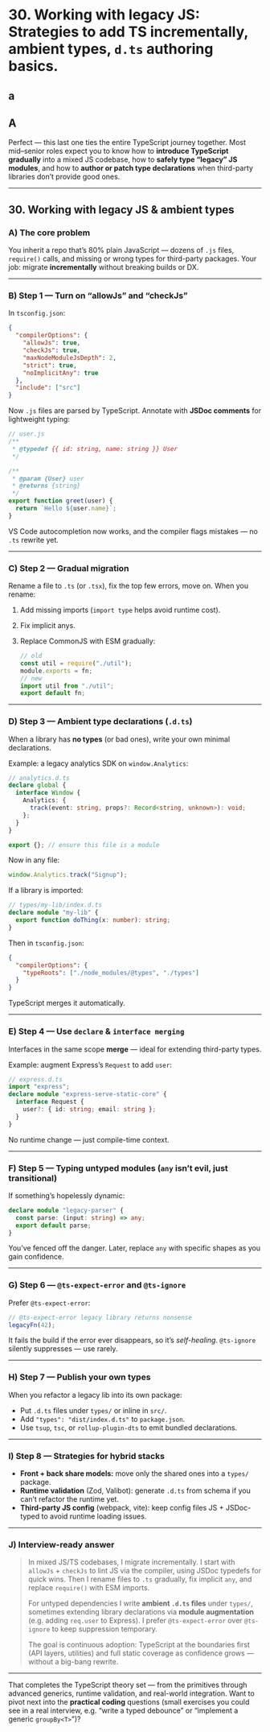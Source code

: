 # 30. **Working with legacy JS:** Strategies to add TS incrementally, ambient types, `d.ts` authoring basics.

## a

## A

Perfect — this last one ties the entire TypeScript journey together.
Most mid–senior roles expect you to know how to **introduce TypeScript gradually** into a mixed JS codebase, how to **safely type “legacy” JS modules**, and how to **author or patch type declarations** when third-party libraries don’t provide good ones.

---

## 30. Working with legacy JS & ambient types

### A) The core problem

You inherit a repo that’s 80% plain JavaScript — dozens of `.js` files, `require()` calls, and missing or wrong types for third-party packages.
Your job: migrate **incrementally** without breaking builds or DX.

---

### B) Step 1 — Turn on “allowJs” and “checkJs”

In `tsconfig.json`:

```json
{
  "compilerOptions": {
    "allowJs": true,
    "checkJs": true,
    "maxNodeModuleJsDepth": 2,
    "strict": true,
    "noImplicitAny": true
  },
  "include": ["src"]
}
```

Now `.js` files are parsed by TypeScript.
Annotate with **JSDoc comments** for lightweight typing:

```js
// user.js
/**
 * @typedef {{ id: string, name: string }} User
 */

/**
 * @param {User} user
 * @returns {string}
 */
export function greet(user) {
  return `Hello ${user.name}`;
}
```

VS Code autocompletion now works, and the compiler flags mistakes — no `.ts` rewrite yet.

---

### C) Step 2 — Gradual migration

Rename a file to `.ts` (or `.tsx`), fix the top few errors, move on.
When you rename:

1. Add missing imports (`import type` helps avoid runtime cost).
2. Fix implicit anys.
3. Replace CommonJS with ESM gradually:

   ```js
   // old
   const util = require("./util");
   module.exports = fn;
   // new
   import util from "./util";
   export default fn;
   ```

---

### D) Step 3 — Ambient type declarations (`.d.ts`)

When a library has **no types** (or bad ones), write your own minimal declarations.

Example: a legacy analytics SDK on `window.Analytics`:

```ts
// analytics.d.ts
declare global {
  interface Window {
    Analytics: {
      track(event: string, props?: Record<string, unknown>): void;
    };
  }
}

export {}; // ensure this file is a module
```

Now in any file:

```ts
window.Analytics.track("Signup");
```

If a library is imported:

```ts
// types/my-lib/index.d.ts
declare module "my-lib" {
  export function doThing(x: number): string;
}
```

Then in `tsconfig.json`:

```json
{
  "compilerOptions": {
    "typeRoots": ["./node_modules/@types", "./types"]
  }
}
```

TypeScript merges it automatically.

---

### E) Step 4 — Use `declare` & `interface merging`

Interfaces in the same scope **merge** — ideal for extending third-party types.

Example: augment Express’s `Request` to add `user`:

```ts
// express.d.ts
import "express";
declare module "express-serve-static-core" {
  interface Request {
    user?: { id: string; email: string };
  }
}
```

No runtime change — just compile-time context.

---

### F) Step 5 — Typing untyped modules (`any` isn’t evil, just transitional)

If something’s hopelessly dynamic:

```ts
declare module "legacy-parser" {
  const parse: (input: string) => any;
  export default parse;
}
```

You’ve fenced off the danger.
Later, replace `any` with specific shapes as you gain confidence.

---

### G) Step 6 — `@ts-expect-error` and `@ts-ignore`

Prefer `@ts-expect-error`:

```ts
// @ts-expect-error legacy library returns nonsense
legacyFn(42);
```

It fails the build if the error ever disappears, so it’s *self-healing*.
`@ts-ignore` silently suppresses — use rarely.

---

### H) Step 7 — Publish your own types

When you refactor a legacy lib into its own package:

* Put `.d.ts` files under `types/` or inline in `src/`.
* Add `"types": "dist/index.d.ts"` to `package.json`.
* Use `tsup`, `tsc`, or `rollup-plugin-dts` to emit bundled declarations.

---

### I) Step 8 — Strategies for hybrid stacks

* **Front + back share models:** move only the shared ones into a `types/` package.
* **Runtime validation** (Zod, Valibot): generate `.d.ts` from schema if you can’t refactor the runtime yet.
* **Third-party JS config** (webpack, vite): keep config files JS + JSDoc-typed to avoid runtime loading issues.

---

### J) Interview-ready answer

> In mixed JS/TS codebases, I migrate incrementally. I start with `allowJs` + `checkJs` to lint JS via the compiler, using JSDoc typedefs for quick wins. Then I rename files to `.ts` gradually, fix implicit `any`, and replace `require()` with ESM imports.
>
> For untyped dependencies I write **ambient `.d.ts` files** under `types/`, sometimes extending library declarations via **module augmentation** (e.g. adding `req.user` to Express). I prefer `@ts-expect-error` over `@ts-ignore` to keep suppression temporary.
>
> The goal is continuous adoption: TypeScript at the boundaries first (API layers, utilities) and full static coverage as confidence grows — without a big-bang rewrite.

---

That completes the TypeScript theory set — from the primitives through advanced generics, runtime validation, and real-world integration.
Want to pivot next into the **practical coding** questions (small exercises you could see in a real interview, e.g. “write a typed debounce” or “implement a generic `groupBy<T>`”)?
